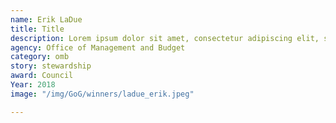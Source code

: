```yaml
---
name: Erik LaDue
title: Title
description: Lorem ipsum dolor sit amet, consectetur adipiscing elit, sed do eiusmod tempor incididunt ut labore et dolore magna aliqua.
agency: Office of Management and Budget
category: omb
story: stewardship
award: Council
Year: 2018
image: "/img/GoG/winners/ladue_erik.jpeg"

---
```

